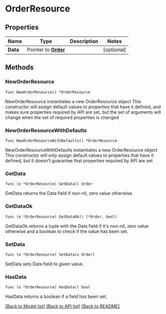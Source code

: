 # OrderResource

## Properties

Name | Type | Description | Notes
------------ | ------------- | ------------- | -------------
**Data** | Pointer to [**Order**](Order.md) |  | [optional] 

## Methods

### NewOrderResource

`func NewOrderResource() *OrderResource`

NewOrderResource instantiates a new OrderResource object
This constructor will assign default values to properties that have it defined,
and makes sure properties required by API are set, but the set of arguments
will change when the set of required properties is changed

### NewOrderResourceWithDefaults

`func NewOrderResourceWithDefaults() *OrderResource`

NewOrderResourceWithDefaults instantiates a new OrderResource object
This constructor will only assign default values to properties that have it defined,
but it doesn't guarantee that properties required by API are set

### GetData

`func (o *OrderResource) GetData() Order`

GetData returns the Data field if non-nil, zero value otherwise.

### GetDataOk

`func (o *OrderResource) GetDataOk() (*Order, bool)`

GetDataOk returns a tuple with the Data field if it's non-nil, zero value otherwise
and a boolean to check if the value has been set.

### SetData

`func (o *OrderResource) SetData(v Order)`

SetData sets Data field to given value.

### HasData

`func (o *OrderResource) HasData() bool`

HasData returns a boolean if a field has been set.


[[Back to Model list]](../README.md#documentation-for-models) [[Back to API list]](../README.md#documentation-for-api-endpoints) [[Back to README]](../README.md)



